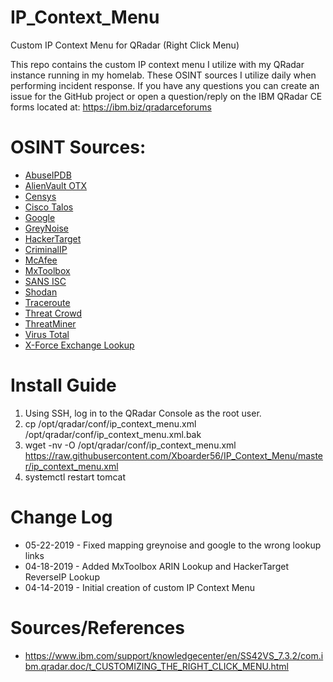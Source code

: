 # IP_Context_Menu
Custom IP Context Menu for QRadar (Right Click Menu)

This repo contains the custom IP context menu I utilize with my QRadar instance running in my homelab. These OSINT sources I utilize daily when performing incident response. If you have any questions you can create an issue for the GitHub project or open a question/reply on the IBM QRadar CE forms located at: https://ibm.biz/qradarceforums

# OSINT Sources:
  - [AbuseIPDB](https://www.abuseipdb.com/)
  - [AlienVault OTX](https://otx.alienvault.com/)
  - [Censys](https://censys.io/)
  - [Cisco Talos](https://talosintelligence.com/)
  - [Google](https://google.com)
  - [GreyNoise](https://greynoise.io/)
  - [HackerTarget](https://HackerTarget.com/)
  - [CriminalIP](https://www.criminalip.io/)
  - [McAfee](https://www.mcafee.com/enterprise/en-us/threat-center.html)
  - [MxToolbox](https://mxtoolbox.com)
  - [SANS ISC](https://isc.sans.edu/ipinfo.html)
  - [Shodan](https://www.shodan.io/)
  - [Traceroute](https://en.wikipedia.org/wiki/Traceroute)
  - [Threat Crowd](https://www.threatcrowd.org/)
  - [ThreatMiner](https://www.threatminer.org/)
  - [Virus Total](https://www.virustotal.com/)
  - [X-Force Exchange Lookup](https://exchange.xforce.ibmcloud.com/)

# Install Guide
1. Using SSH, log in to the QRadar Console as the root user.
2. cp /opt/qradar/conf/ip_context_menu.xml /opt/qradar/conf/ip_context_menu.xml.bak
3. wget -nv -O /opt/qradar/conf/ip_context_menu.xml https://raw.githubusercontent.com/Xboarder56/IP_Context_Menu/master/ip_context_menu.xml
4. systemctl restart tomcat

# Change Log
  - 05-22-2019 - Fixed mapping greynoise and google to the wrong lookup links
  - 04-18-2019 - Added MxToolbox ARIN Lookup and HackerTarget ReverseIP Lookup
  - 04-14-2019 - Initial creation of custom IP Context Menu

# Sources/References
- https://www.ibm.com/support/knowledgecenter/en/SS42VS_7.3.2/com.ibm.qradar.doc/t_CUSTOMIZING_THE_RIGHT_CLICK_MENU.html
